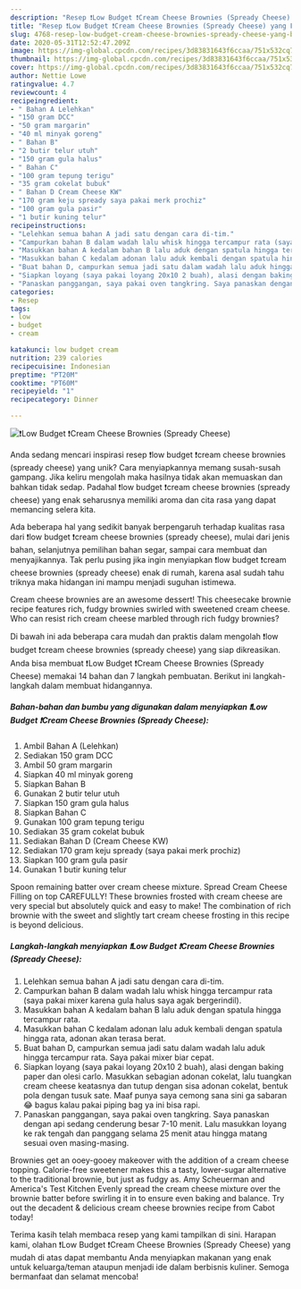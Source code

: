 ```yaml
---
description: "Resep ❗Low Budget ❗Cream Cheese Brownies (Spready Cheese) yang Bisa Manjain Lidah"
title: "Resep ❗Low Budget ❗Cream Cheese Brownies (Spready Cheese) yang Bisa Manjain Lidah"
slug: 4768-resep-low-budget-cream-cheese-brownies-spready-cheese-yang-bisa-manjain-lidah
date: 2020-05-31T12:52:47.209Z
image: https://img-global.cpcdn.com/recipes/3d83831643f6ccaa/751x532cq70/❗low-budget-❗cream-cheese-brownies-spready-cheese-foto-resep-utama.jpg
thumbnail: https://img-global.cpcdn.com/recipes/3d83831643f6ccaa/751x532cq70/❗low-budget-❗cream-cheese-brownies-spready-cheese-foto-resep-utama.jpg
cover: https://img-global.cpcdn.com/recipes/3d83831643f6ccaa/751x532cq70/❗low-budget-❗cream-cheese-brownies-spready-cheese-foto-resep-utama.jpg
author: Nettie Lowe
ratingvalue: 4.7
reviewcount: 4
recipeingredient:
- " Bahan A Lelehkan"
- "150 gram DCC"
- "50 gram margarin"
- "40 ml minyak goreng"
- " Bahan B"
- "2 butir telur utuh"
- "150 gram gula halus"
- " Bahan C"
- "100 gram tepung terigu"
- "35 gram cokelat bubuk"
- " Bahan D Cream Cheese KW"
- "170 gram keju spready saya pakai merk prochiz"
- "100 gram gula pasir"
- "1 butir kuning telur"
recipeinstructions:
- "Lelehkan semua bahan A jadi satu dengan cara di-tim."
- "Campurkan bahan B dalam wadah lalu whisk hingga tercampur rata (saya pakai mixer karena gula halus saya agak bergerindil)."
- "Masukkan bahan A kedalam bahan B lalu aduk dengan spatula hingga tercampur rata."
- "Masukkan bahan C kedalam adonan lalu aduk kembali dengan spatula hingga rata, adonan akan terasa berat."
- "Buat bahan D, campurkan semua jadi satu dalam wadah lalu aduk hingga tercampur rata. Saya pakai mixer biar cepat."
- "Siapkan loyang (saya pakai loyang 20x10 2 buah), alasi dengan baking paper dan olesi carlo. Masukkan sebagian adonan cokelat, lalu tuangkan cream cheese keatasnya dan tutup dengan sisa adonan cokelat, bentuk pola dengan tusuk sate. Maaf punya saya cemong sana sini ga sabaran😂 bagus kalau pakai piping bag ya ini bisa rapi."
- "Panaskan panggangan, saya pakai oven tangkring. Saya panaskan dengan api sedang cenderung besar 7-10 menit. Lalu masukkan loyang ke rak tengah dan panggang selama 25 menit atau hingga matang sesuai oven masing-masing."
categories:
- Resep
tags:
- low
- budget
- cream

katakunci: low budget cream 
nutrition: 239 calories
recipecuisine: Indonesian
preptime: "PT20M"
cooktime: "PT60M"
recipeyield: "1"
recipecategory: Dinner

---
```



![❗Low Budget ❗Cream Cheese Brownies (Spready Cheese)](https://img-global.cpcdn.com/recipes/3d83831643f6ccaa/751x532cq70/❗low-budget-❗cream-cheese-brownies-spready-cheese-foto-resep-utama.jpg)

Anda sedang mencari inspirasi resep ❗low budget ❗cream cheese brownies (spready cheese) yang unik? Cara menyiapkannya memang susah-susah gampang. Jika keliru mengolah maka hasilnya tidak akan memuaskan dan bahkan tidak sedap. Padahal ❗low budget ❗cream cheese brownies (spready cheese) yang enak seharusnya memiliki aroma dan cita rasa yang dapat memancing selera kita.

Ada beberapa hal yang sedikit banyak berpengaruh terhadap kualitas rasa dari ❗low budget ❗cream cheese brownies (spready cheese), mulai dari jenis bahan, selanjutnya pemilihan bahan segar, sampai cara membuat dan menyajikannya. Tak perlu pusing jika ingin menyiapkan ❗low budget ❗cream cheese brownies (spready cheese) enak di rumah, karena asal sudah tahu triknya maka hidangan ini mampu menjadi suguhan istimewa.

Cream cheese brownies are an awesome dessert! This cheesecake brownie recipe features rich, fudgy brownies swirled with sweetened cream cheese. Who can resist rich cream cheese marbled through rich fudgy brownies?


Di bawah ini ada beberapa cara mudah dan praktis dalam mengolah ❗low budget ❗cream cheese brownies (spready cheese) yang siap dikreasikan. Anda bisa membuat ❗Low Budget ❗Cream Cheese Brownies (Spready Cheese) memakai 14 bahan dan 7 langkah pembuatan. Berikut ini langkah-langkah dalam membuat hidangannya.

<!--inarticleads1-->

##### Bahan-bahan dan bumbu yang digunakan dalam menyiapkan ❗Low Budget ❗Cream Cheese Brownies (Spready Cheese):

1. Ambil  Bahan A (Lelehkan)
1. Sediakan 150 gram DCC
1. Ambil 50 gram margarin
1. Siapkan 40 ml minyak goreng
1. Siapkan  Bahan B
1. Gunakan 2 butir telur utuh
1. Siapkan 150 gram gula halus
1. Siapkan  Bahan C
1. Gunakan 100 gram tepung terigu
1. Sediakan 35 gram cokelat bubuk
1. Sediakan  Bahan D (Cream Cheese KW)
1. Sediakan 170 gram keju spready (saya pakai merk prochiz)
1. Siapkan 100 gram gula pasir
1. Gunakan 1 butir kuning telur


Spoon remaining batter over cream cheese mixture. Spread Cream Cheese Filling on top CAREFULLY! These brownies frosted with cream cheese are very special but absolutely quick and easy to make! The combination of rich brownie with the sweet and slightly tart cream cheese frosting in this recipe is beyond delicious. 

<!--inarticleads2-->

##### Langkah-langkah menyiapkan ❗Low Budget ❗Cream Cheese Brownies (Spready Cheese):

1. Lelehkan semua bahan A jadi satu dengan cara di-tim.
1. Campurkan bahan B dalam wadah lalu whisk hingga tercampur rata (saya pakai mixer karena gula halus saya agak bergerindil).
1. Masukkan bahan A kedalam bahan B lalu aduk dengan spatula hingga tercampur rata.
1. Masukkan bahan C kedalam adonan lalu aduk kembali dengan spatula hingga rata, adonan akan terasa berat.
1. Buat bahan D, campurkan semua jadi satu dalam wadah lalu aduk hingga tercampur rata. Saya pakai mixer biar cepat.
1. Siapkan loyang (saya pakai loyang 20x10 2 buah), alasi dengan baking paper dan olesi carlo. Masukkan sebagian adonan cokelat, lalu tuangkan cream cheese keatasnya dan tutup dengan sisa adonan cokelat, bentuk pola dengan tusuk sate. Maaf punya saya cemong sana sini ga sabaran😂 bagus kalau pakai piping bag ya ini bisa rapi.
1. Panaskan panggangan, saya pakai oven tangkring. Saya panaskan dengan api sedang cenderung besar 7-10 menit. Lalu masukkan loyang ke rak tengah dan panggang selama 25 menit atau hingga matang sesuai oven masing-masing.


Brownies get an ooey-gooey makeover with the addition of a cream cheese topping. Calorie-free sweetener makes this a tasty, lower-sugar alternative to the traditional brownie, but just as fudgy as. Amy Scheuerman and America&#39;s Test Kitchen Evenly spread the cream cheese mixture over the brownie batter before swirling it in to ensure even baking and balance. Try out the decadent &amp; delicious cream cheese brownies recipe from Cabot today! 

Terima kasih telah membaca resep yang kami tampilkan di sini. Harapan kami, olahan ❗Low Budget ❗Cream Cheese Brownies (Spready Cheese) yang mudah di atas dapat membantu Anda menyiapkan makanan yang enak untuk keluarga/teman ataupun menjadi ide dalam berbisnis kuliner. Semoga bermanfaat dan selamat mencoba!
